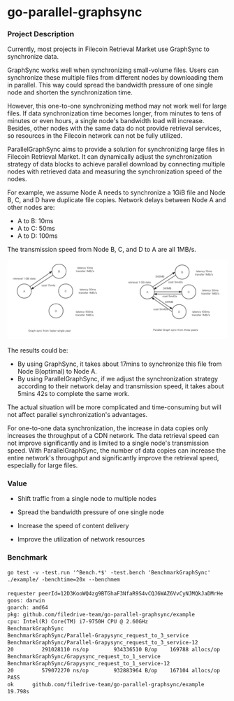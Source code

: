 # go-parallel-graphsync

### Project Description

Currently, most projects in Filecoin Retrieval Market use GraphSync to synchronize data.

GraphSync works well when synchronizing small-volume files. Users can synchronize these multiple files from different nodes by downloading them in parallel. This way could spread the bandwidth pressure of one single node and shorten the synchronization time.

However, this one-to-one synchronizing method may not work well for large files. If data synchronization time becomes longer,  from minutes to tens of minutes or even hours, a single node's bandwidth load will increase. Besides, other nodes with the same data do not provide retrieval services, so resources in the Filecoin network can not be fully utilized.

ParallelGraphSync aims to provide a solution for synchronizing large files in Filecoin Retrieval Market. It can dynamically adjust the synchronization strategy of data blocks to achieve parallel download by connecting multiple nodes with retrieved data and measuring the synchronization speed of the nodes.

For example, we assume Node A needs to synchronize a 1GiB file and Node B, C, and D have duplicate file copies. Network delays between Node A and other nodes are:

- A to B: 10ms
- A to C: 50ms
- A to D: 100ms

The transmission speed from Node B, C, and D to A are all 1MB/s.

![comparison diagram](./doc/compare.png)

The results could be:

- By using GraphSync, it takes about 17mins to synchronize this file from Node B(optimal) to Node A.
- By using ParallelGraphSync, if we adjust the synchronization strategy according to their network delay and transmission speed, it takes about 5mins 42s to complete the same work.

The actual situation will be more complicated and time-consuming but will not affect parallel synchronization's advantages.

For one-to-one data synchronization, the increase in data copies only increases the throughput of a CDN network. The data retrieval speed can not improve significantly and is limited to a single node's transmission speed.
With ParallelGraphSync, the number of data copies can increase the entire network's throughput and significantly improve the retrieval speed, especially for large files.



### Value

- Shift traffic from a single node to multiple nodes

- Spread the bandwidth pressure of one single node
- Increase the speed of content delivery
- Improve the utilization of network resources


### Benchmark
```shell
go test -v -test.run '^Bench.*$' -test.bench 'BenchmarkGraphSync' ./example/ -benchtime=20x --benchmem

requester peerId=12D3KooWQ4zg9BTGhaF3NfaR9S4vCQJ6WAZ6VvCyNJMQkJaDMrHe
goos: darwin
goarch: amd64
pkg: github.com/filedrive-team/go-parallel-graphsync/example
cpu: Intel(R) Core(TM) i7-9750H CPU @ 2.60GHz
BenchmarkGraphSync
BenchmarkGraphSync/Parallel-Grapysync_request_to_3_service
BenchmarkGraphSync/Parallel-Grapysync_request_to_3_service-12                 20         291028110 ns/op        934336510 B/op    169788 allocs/op
BenchmarkGraphSync/Grapysync_request_to_1_service
BenchmarkGraphSync/Grapysync_request_to_1_service-12                          20         579072270 ns/op        932883964 B/op    167104 allocs/op
PASS
ok      github.com/filedrive-team/go-parallel-graphsync/example 19.798s
```